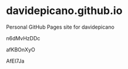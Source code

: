 # davidepicano.github.io
Personal GitHub Pages site for davidepicano




















































n6dMvHzDDc


afKBOnXyO

AfEI7Ja
